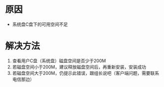 <!-- TITLE: 故障 99 安装未知错误 -->
<!-- SUBTITLE: 本错误属于天翼校园客户端错误-->

# 原因

- 系统盘C盘下的可用空间不足

# 解决方法

1. 查看用户C盘（系统盘）磁盘空间是否少于200M
2. 若磁盘空间小于200M，建议释放磁盘空间后，再重新安装，安装成功
3. 若磁盘空间大于200M，仍提示此错误，跟组长说吧（客户端问题，需要联系电信那边）
